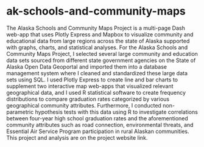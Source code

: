 # ak-schools-and-community-maps
The Alaska Schools and Community Maps Project is a multi-page Dash web-app that uses Plotly Express and Mapbox to visualize community and educational data from large regions across the state of Alaska supported with graphs, charts, and statistical analyses.
For the Alaska Schools and Community Maps Project, I selected several large community and education data sets sourced from different state government agencies on the State of Alaska Open Data Geoportal and imported them into a database management system where I cleaned and standardized these large data sets using SQL. I used Plotly Express to create line and bar charts to supplement two interactive map web-apps that visualized relevant geographical data, and I used R statistical software to create frequency distributions to compare graduation rates categorized by various geographical community attributes. Furthermore, I conducted non-parametric hypothesis tests with this data using R to investigate correlations between four-year high school graduation rates and the aforementioned community attributes such as road connection, environmental threats, and Essential Air Service Program participation in rural Alaskan communities. This project and analysis are on the project website link.
